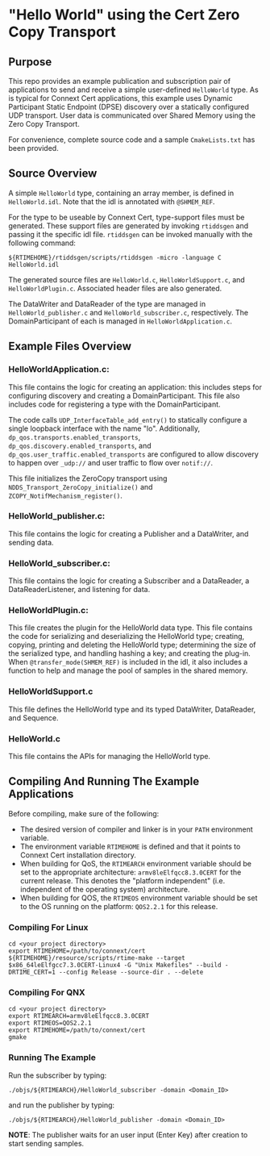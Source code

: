 # "Hello World" using the Cert Zero Copy Transport

## Purpose

This repo provides an example publication and subscription pair of applications to send and receive a simple user-defined `HelloWorld` type. As is typical for Connext Cert applications, this example uses Dynamic Participant Static Endpoint (DPSE) discovery over a statically configured UDP transport. User data is communicated over Shared Memory using the Zero Copy Transport.

For convenience, complete source code and a sample `CmakeLists.txt` has been provided.

## Source Overview

A simple `HelloWorld` type, containing an array member, is defined in `HelloWorld.idl`. Note that the idl is annotated with `@SHMEM_REF`.

For the type to be useable by Connext Cert, type-support files must be generated.  These support files are generated by invoking `rtiddsgen` and passing it the specific idl file. `rtiddsgen` can be invoked manually with the following command:

    ${RTIMEHOME}/rtiddsgen/scripts/rtiddsgen -micro -language C HelloWorld.idl

The generated source files are `HelloWorld.c`, `HelloWorldSupport.c`, and `HelloWorldPlugin.c`.  Associated header files are also generated.

The DataWriter and DataReader of the type are managed in `HelloWorld_publisher.c` and `HelloWorld_subscriber.c`, respectively.  The DomainParticipant of each is managed in `HelloWorldApplication.c`.

## Example Files Overview


### HelloWorldApplication.c:
This file contains the logic for creating an application: this includes steps for configuring discovery and creating a DomainParticipant. This file also includes code for registering a type with the DomainParticipant.

The code calls `UDP_InterfaceTable_add_entry()` to statically configure a single loopback interface with the name "lo". Additionally, `dp_qos.transports.enabled_transports`, `dp_qos.discovery.enabled_transports`, and `dp_qos.user_traffic.enabled_transports` are configured to allow discovery to happen over `_udp://` and user traffic to flow over `notif://`.

This file initializes the ZeroCopy transport using `NDDS_Transport_ZeroCopy_initialize()` and `ZCOPY_NotifMechanism_register()`.

### HelloWorld_publisher.c:
This file contains the logic for creating a Publisher and a DataWriter, and sending data.

### HelloWorld_subscriber.c:
This file contains the logic for creating a Subscriber and a DataReader, a DataReaderListener, and listening for data.

### HelloWorldPlugin.c:
This file creates the plugin for the HelloWorld data type.  This file contains the code for serializing and deserializing the HelloWorld type; creating, copying, printing and deleting the HelloWorld type; determining the size of the serialized type, and handling hashing a key; and creating the plug-in. When `@transfer_mode(SHMEM_REF)` is included in the idl, it also includes a function to help and manage the pool of samples in the shared memory.

### HelloWorldSupport.c
This file defines the HelloWorld type and its typed DataWriter, DataReader, and Sequence.

### HelloWorld.c
This file contains the APIs for managing the HelloWorld type.


## Compiling And Running The Example Applications

Before compiling, make sure of the following:
- The desired version of compiler and linker is in your `PATH` environment variable.
- The environment variable `RTIMEHOME` is defined and that it points to Connext Cert installation directory.
- When building for QoS, the `RTIMEARCH` environment variable should be set to the appropriate architecture: `armv8leElfqcc8.3.0CERT` for the current release. This denotes the "platform independent" (i.e. independent of the operating system) architecture.
- When building for QOS, the `RTIMEOS` environment variable should be set to the OS running on the platform: `QOS2.2.1` for this release.

### Compiling For Linux

    cd <your project directory>
    export RTIMEHOME=/path/to/connext/cert
    ${RTIMEHOME}/resource/scripts/rtime-make --target $x86_64leElfgcc7.3.0CERT-Linux4 -G "Unix Makefiles" --build -DRTIME_CERT=1 --config Release --source-dir . --delete

### Compiling For QNX

    cd <your project directory>
    export RTIMEARCH=armv8leElfqcc8.3.0CERT
    export RTIMEOS=QOS2.2.1
    export RTIMEHOME=/path/to/connext/cert
    gmake

### Running The Example

Run the subscriber by typing:

    ./objs/${RTIMEARCH}/HelloWorld_subscriber -domain <Domain_ID>

and run the publisher by typing:

    ./objs/${RTIMEARCH}/HelloWorld_publisher -domain <Domain_ID>

**NOTE**: The publisher waits for an user input (Enter Key) after creation to start sending samples.